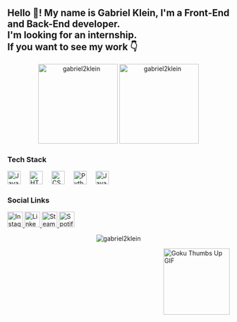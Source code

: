 <h2 align="left">
  Hello 👋! My name is Gabriel Klein, I'm a Front-End and Back-End developer.<br>
  I'm looking for an internship.<br>
  If you want to see my work 👇
</h2>

<div align="center";> 
 <img height="180px" src="https://github-readme-stats.vercel.app/api?username=gabriel2klein&show_icons=true&theme=dark&title_color=5d25b1&text_color=ffffff&bg_color=000000&hide_border=true&locale=en" alt="gabriel2klein"/>
 <img width="180px" src="https://github-readme-stats.vercel.app/api/top-langs?username=gabriel2klein&show_icons=true&theme=dark&title_color=6125b1&text_color=ffffff&bg_color=000000&hide_border=true&locale=en&layout=compact&card_width=480&langs_count=200" alt="gabriel2klein" />
</div>


### Tech Stack

<div align="left">
  <img src="https://cdn.jsdelivr.net/gh/devicons/devicon/icons/javascript/javascript-original.svg" height="30" alt="JavaScript logo" />
  <img width="12" />
  <img src="https://cdn.jsdelivr.net/gh/devicons/devicon/icons/html5/html5-original.svg" height="30" alt="HTML5 logo" />
  <img width="12" />
  <img src="https://cdn.jsdelivr.net/gh/devicons/devicon/icons/css3/css3-original.svg" height="30" alt="CSS3 logo" />
  <img width="12" />
  <img src="https://cdn.jsdelivr.net/gh/devicons/devicon/icons/python/python-original.svg" height="30" alt="Python logo" />
  <img width="12" />
  <img src="https://cdn.jsdelivr.net/gh/devicons/devicon/icons/java/java-original.svg" height="30" alt="Java logo" />
</div>

### Social Links

<div align="left">
  <a href="https://www.instagram.com/gabriel_klein123/" target="_blank">
    <img src="https://img.shields.io/static/v1?message=Instagram&logo=instagram&label=&color=E4405F&logoColor=white&labelColor=&style=for-the-badge" height="35" alt="Instagram logo" />
  </a>
  <a href="https://www.linkedin.com/in/gabriel-klein-b6b549287/" target="_blank">
    <img src="https://img.shields.io/static/v1?message=LinkedIn&logo=linkedin&label=&color=0077B5&logoColor=white&labelColor=&style=for-the-badge" height="35" alt="LinkedIn logo" />
  </a>
  <a href="https://steamcommunity.com/profiles/76561198834521113/" target="_blank">
    <img src="https://img.shields.io/badge/Steam-000000?style=for-the-badge&logo=steam&logoColor=white" height="35" alt="Steam logo" />
  </a>
    <a href="https://open.spotify.com/user/aqc0j8jn17ie3vnqp7hpyo8gx" target="_blank">
    <img src="https://img.shields.io/badge/Spotify-1ED760?&style=for-the-badge&logo=spotify&logoColor=whit" height="35" alt="Spotify logo" />
  </a>
</div>


<div align="center"> 
  <p><img src="https://github-readme-streak-stats.herokuapp.com/?user=gabriel2klein&theme=dark" alt="gabriel2klein" /></p>
</div>

<div>
<img align="right" height="150" src="https://media.tenor.com/XTGL3N9_mz4AAAAC/goku-dragon-ball.gif" alt="Goku Thumbs Up GIF" />
</div>
